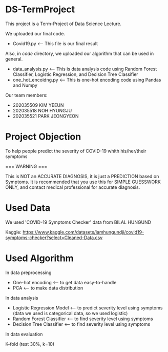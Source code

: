 # DS-TermProject
This project is a Term-Project of Data Science Lecture.

We uploaded our final code.

* Covid19.py <-- This file is our final result

Also, in *code* directory, we uploaded our algorithm that can be used in general.

* data_analysis.py <-- This is data analysis code using Random Forest Classifier, Logistic Regression, and Decision Tree Classifier
* one_hot_encoidng.py <-- This is one-hot encoding code using Pandas and Numpy


Our team members:
  * 202035509 KIM YEEUN
  * 202035518 NOH HYUNGJU
  * 202035521 PARK JEONGYEON
  
# Project Objection
To help people predict the severity of COVID-19 whith his/her/their symptoms
 
=== WARNING ===

This is NOT an ACCURATE DIAGNOSIS, it is just a PREDICTION based on Symptoms.
It is recommended that you use this for SIMPLE GUESSWORK ONLY, and contact medical professional for accurate diagnosis.


# Used Data
We used 'COVID-19 Symptoms Checker' data from BILAL HUNGUND

Kaggle:
  https://www.kaggle.com/datasets/iamhungundji/covid19-symptoms-checker?select=Cleaned-Data.csv
  

# Used Algorithm
In data preprocessing

  - One-hot encoding <-- to get data easy-to-handle
  - PCA <-- to make data distribution
 
In data analysis

  - Logistic Regression Model <-- to predict severity level using symptoms (data we used is categorical data, so we used logistic)
  - Random Forest Classifier <-- to find severity level using symptoms
  - Decision Tree Classifier <-- to find severity level using symptoms
  
In data evaluation

  K-fold (test 30%, k=10)
